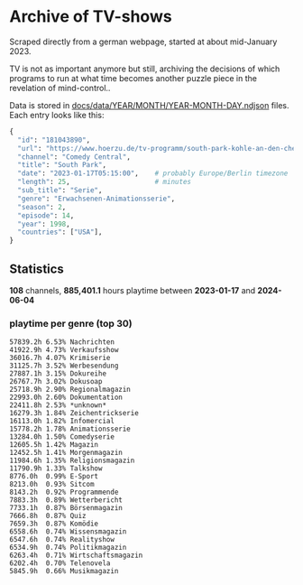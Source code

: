 # Archive of TV-shows

Scraped directly from a german webpage, started at about mid-January 2023.

TV is not as important anymore but still, archiving the decisions of which programs to run at what time
becomes another puzzle piece in the revelation of mind-control.. 

Data is stored in [docs/data/YEAR/MONTH/YEAR-MONTH-DAY.ndjson](docs/data/) files. 
Each entry looks like this:

```python
{
  "id": "181043890", 
  "url": "https://www.hoerzu.de/tv-programm/south-park-kohle-an-den-chefkoch/bid_181043890/", 
  "channel": "Comedy Central", 
  "title": "South Park", 
  "date": "2023-01-17T05:15:00",    # probably Europe/Berlin timezone 
  "length": 25,                     # minutes 
  "sub_title": "Serie", 
  "genre": "Erwachsenen-Animationsserie", 
  "season": 2, 
  "episode": 14, 
  "year": 1998, 
  "countries": ["USA"],
}
```

## Statistics

**108** channels, **885,401.1** hours playtime between **2023-01-17** and **2024-06-04**


### playtime per genre (top 30)

    57839.2h 6.53% Nachrichten
    41922.9h 4.73% Verkaufsshow
    36016.7h 4.07% Krimiserie
    31125.7h 3.52% Werbesendung
    27887.1h 3.15% Dokureihe
    26767.7h 3.02% Dokusoap
    25718.9h 2.90% Regionalmagazin
    22993.0h 2.60% Dokumentation
    22411.8h 2.53% *unknown*
    16279.3h 1.84% Zeichentrickserie
    16113.0h 1.82% Infomercial
    15778.2h 1.78% Animationsserie
    13284.0h 1.50% Comedyserie
    12605.5h 1.42% Magazin
    12452.5h 1.41% Morgenmagazin
    11984.6h 1.35% Religionsmagazin
    11790.9h 1.33% Talkshow
    8776.0h  0.99% E-Sport
    8213.0h  0.93% Sitcom
    8143.2h  0.92% Programmende
    7883.3h  0.89% Wetterbericht
    7733.1h  0.87% Börsenmagazin
    7666.8h  0.87% Quiz
    7659.3h  0.87% Komödie
    6558.6h  0.74% Wissensmagazin
    6547.6h  0.74% Realityshow
    6534.9h  0.74% Politikmagazin
    6263.4h  0.71% Wirtschaftsmagazin
    6202.4h  0.70% Telenovela
    5845.9h  0.66% Musikmagazin
